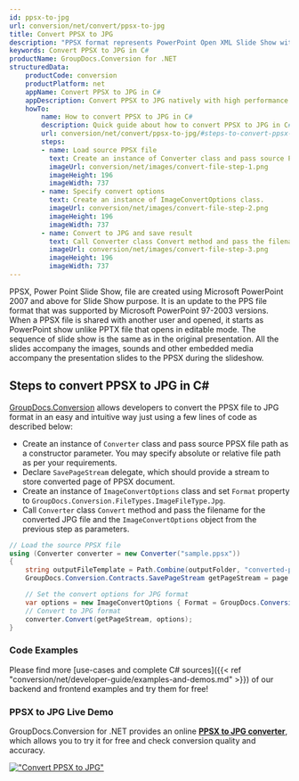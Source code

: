 ```yaml
---
id: ppsx-to-jpg
url: conversion/net/convert/ppsx-to-jpg
title: Convert PPSX to JPG
description: "PPSX format represents PowerPoint Open XML Slide Show with .ppsx extension. Learn how to convert PPSX to JPG file programmatically in C# language using GroupDocs.Conversion for .NET library."
keywords: Convert PPSX to JPG in C#
productName: GroupDocs.Conversion for .NET
structuredData:
    productCode: conversion
    productPlatform: net
    appName: Convert PPSX to JPG in C#
    appDescription: Convert PPSX to JPG natively with high performance using C# language and server side GroupDocs.Conversion for .NET APIs, without the use of any software like Microsoft or Open Office.
    howTo:
        name: How to convert PPSX to JPG in C# 
        description: Quick guide about how to convert PPSX to JPG in C# with high performance and accuracy.
        url: conversion/net/convert/ppsx-to-jpg/#steps-to-convert-ppsx-to-jpg-in-c
        steps:
        - name: Load source PPSX file 
          text: Create an instance of Converter class and pass source PPSX file path as a constructor parameter. You may specify absolute or relative file path as per your requirements. 
          imageUrl: conversion/net/images/convert-file-step-1.png
          imageHeight: 196
          imageWidth: 737
        - name: Specify convert options 
          text: Create an instance of ImageConvertOptions class.
          imageUrl: conversion/net/images/convert-file-step-2.png
          imageHeight: 196
          imageWidth: 737
        - name: Convert to JPG and save result 
          text: Call Converter class Convert method and pass the filename for the converted HTML file and the ImageConvertOptions object from the previous step as parameters.
          imageUrl: conversion/net/images/convert-file-step-3.png
          imageHeight: 196
          imageWidth: 737
---
```


PPSX, Power Point Slide Show, file are created using Microsoft PowerPoint 2007 and above for Slide Show purpose. It is an update to the PPS file format that was supported by Microsoft PowerPoint 97-2003 versions. When a PPSX file is shared with another user and opened, it starts as PowerPoint show unlike PPTX file that opens in editable mode. The sequence of slide show is the same as in the original presentation. All the slides accompany the images, sounds and other embedded media accompany the presentation slides to the PPSX during the slideshow. 

## Steps to convert PPSX to JPG in C#

[GroupDocs.Conversion](https://products.groupdocs.com/conversion/net) allows developers to convert the PPSX file to JPG format in an easy and intuitive way just using a few lines of code as described below:

* Create an instance of `Converter` class and pass source PPSX file path as a constructor parameter. You may specify absolute or relative file path as per your requirements. 
* Declare `SavePageStream` delegate, which should provide a stream to store converted page of PPSX document.
* Create an instance of `ImageConvertOptions` class and set `Format` property to `GroupDocs.Conversion.FileTypes.ImageFileType.Jpg`.
* Call `Converter` class `Convert` method and pass the filename for the converted JPG file and the `ImageConvertOptions` object from the previous step as parameters.

```csharp
// Load the source PPSX file
using (Converter converter = new Converter("sample.ppsx"))
{
    string outputFileTemplate = Path.Combine(outputFolder, "converted-page-{0}.jpg");
    GroupDocs.Conversion.Contracts.SavePageStream getPageStream = page => new FileStream(string.Format(outputFileTemplate, page), FileMode.Create);

    // Set the convert options for JPG format
    var options = new ImageConvertOptions { Format = GroupDocs.Conversion.FileTypes.ImageFileType.Jpg };   
    // Convert to JPG format
    converter.Convert(getPageStream, options);
}
```

### Code Examples

Please find more [use-cases and complete C# sources]({{< ref "conversion/net/developer-guide/examples-and-demos.md" >}}) of our backend and frontend examples and try them for free!

### PPSX to JPG Live Demo

GroupDocs.Conversion for .NET provides an online [**PPSX to JPG converter**](https://products.groupdocs.app/conversion/ppsx-to-jpg), which allows you to try it for free and check conversion quality and accuracy.

[!["Convert PPSX to JPG"](conversion/net/images/convert-to-jpg/convert-ppsx-to-jpg.png)](https://products.groupdocs.app/conversion/ppsx-to-jpg)